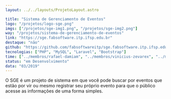```yaml
---
layout: ../../layouts/ProjetoLayout.astro

title: "Sistema de Gerenciamento de Eventos"
logo: "/projetos/logo-sge.png"
imgs: ["/projetos/sge-img1.png", "/projetos/sge-img2.png"]
way: "/projetos/sistema-de-gerenciamento-de-eventos"
link: "https://sge.fabsoftware.itp.ifsp.edu.br"
destaque: "não"
github: "https://github.com/fabsoftwareitp/sge.fabsoftware.itp.ifsp.edu.br"
tecnologias: ["PHP", "MySQL", "Laravel", "Bootstrap"]
time: ["../membros/rafael-damiam", "../membros/vinicius-zevarex", "../membros/lucas-cavalherie", "../membros/joao-victor", "../membros/pedro-gois", "../membros/laura-naomi", "../membros/andre-augusto", "../membros/maria-senger", "../membros/rafael-alexandre", "../membros/gabriel-machado"]
status: "em Desenvolvimento"
data: "03/2019"
---
```


O SGE é um projeto de sistema em que você pode buscar por eventos que estão por vir ou mesmo registrar seu próprio evento para que o público acesse as informações de uma forma simples.
